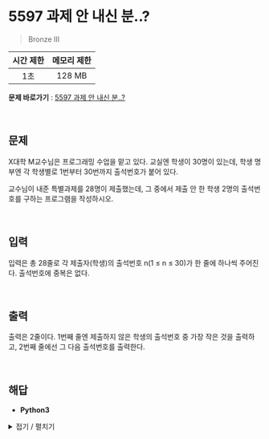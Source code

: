 # 5597 과제 안 내신 분..?
> Bronze III

|시간 제한|메모리 제한|
|:---:|:---:|
|1초|128 MB|

**문제 바로가기** : [5597 과제 안 내신 분..?](https://www.acmicpc.net/problem/5597 "5597 과제 안 내신 분..?")

</br>

## 문제
X대학 M교수님은 프로그래밍 수업을 맡고 있다. 교실엔 학생이 30명이 있는데, 학생 명부엔 각 학생별로 1번부터 30번까지 출석번호가 붙어 있다.

교수님이 내준 특별과제를 28명이 제출했는데, 그 중에서 제출 안 한 학생 2명의 출석번호를 구하는 프로그램을 작성하시오.

</br>

## 입력
입력은 총 28줄로 각 제출자(학생)의 출석번호 n(1 ≤ n ≤ 30)가 한 줄에 하나씩 주어진다. 출석번호에 중복은 없다.

</br>

## 출력
출력은 2줄이다. 1번째 줄엔 제출하지 않은 학생의 출석번호 중 가장 작은 것을 출력하고, 2번째 줄에선 그 다음 출석번호를 출력한다.

</br>

## 해답
- **Python3**
<details>
<summary>접기 / 펼치기</summary>
<div markdown="1">

```py
array = [
    str(i+1)
    for i in range(30)
]

for _ in range(28):
    array.remove(input())

print("\n".join(array))
```

</div>
</details>